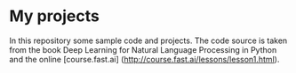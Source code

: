 # My projects

In this repository some sample code and projects.
The code source is taken from the book  Deep Learning for Natural Language Processing in Python and the online  [course.fast.ai] (http://course.fast.ai/lessons/lesson1.html).
